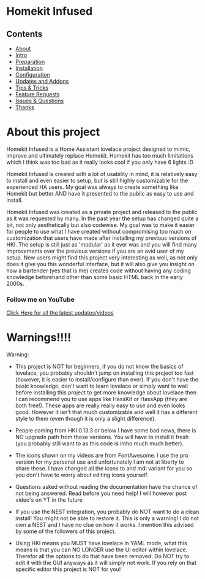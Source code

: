 # Homekit Infused

## Contents
- [About](index.md)
- [Intro](intro.md)
- [Preparation](preparation.md)
- [Installation](installation.md)
- [Configuration](configuration.md)
- [Updates and Addons](updates.md)
- [Tips & Tricks](tips.md)
- [Feature Requests](requests.md)
- [Issues & Questions](issues.md)
- [Thanks](thanks.md)

# About this project
Homekit Infused is a Home Assistant lovelace project designed to mimic, improve and ultimately replace Homekit. Homekit has too much limitations which I think was too bad as it really looks cool if you only have 6 lights :D

Homekit Infused is created with a lot of usability in mind, it is relatively easy to install and even easier to setup, but is still highly customizable for the experienced HA users. My goal was always to create something like Homekit but better AND have it presented to the public as easy to use and install.

Homekit Infused was created as a private project and released to the public as it was requested by many. In the past year the setup has changed quite a bit, not only aesthetically but also codewise. My goal was to make it easier for people to use what I have created without compromising too much on customization that users have made after installing my previous versions of HKI. The setup is still just as 'modular' as it ever was and you will find many improvements over the previous versions if you are an avid user of my setup. New users might find this project very interesting as well, as not only does it give you this wonderful interface, but it will also give you insight on how a bartender (yes that is me) creates code without having any coding knowledge beforehand other than some basic HTML back in the early 2000s.

### Follow me on YouTube
[Click Here for all the latest updates/videos](https://www.youtube.com/channel/UCYfcLj3IuQ-1mrnqgCk8f0w)

# Warnings!!!!
Warning:
  - This project is NOT for beginners, if you do not know the basics of lovelace, you probably shouldn't jump on installing this project too fast (however, it is easier to install/configure than ever). If you don't have the basic knowledge, don't want to learn lovelace or simply want to wait before installing this project to get more knowledge about lovelace then I can recommend you to use apps like HassKit or HassApp (they are both free!). These apps are really really easy to use and even looks good. However it isn't that much customizable and well it has a different style to them (even though it is only a slight difference).
  
- People coming from HKI 0.13.3 or below I have some bad news, there is NO upgrade path from those versions. You will have to install it fresh (you probably still want to as this code is imho much much better).
- The icons shown on my videos are from FontAwesome. I use the pro version for my personal use and unfortunately I am not at liberty to share these. I have changed all the icons to and mdi variant for you so you don't have to worry about editing icons yourself.
- Questions asked without reading the documentation have the chance of not being answered. Read before you need help! I will however post video's on YT in the future
- If you use the NEST integration, you probably do NOT want to do a clean install! You might not be able to restore it. This is only a warning! I do not own a NEST and I have no clue on how it works. I mention this advised by some of the followers of this project.
- Using HKI means you MUST have lovelace in YAML mode, what this means is that you can NO LONGER use the UI editor within lovelace. Therefor all the options to do that have been removed. Do NOT try to edit it with the GUI anyways as it will simply not work. If you rely on that specific editor this project is NOT for you!
